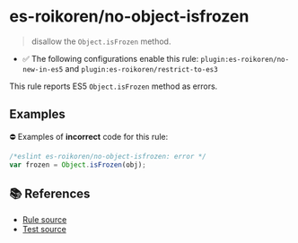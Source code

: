 # es-roikoren/no-object-isfrozen
> disallow the `Object.isFrozen` method.

- ✅ The following configurations enable this rule: `plugin:es-roikoren/no-new-in-es5` and `plugin:es-roikoren/restrict-to-es3`

This rule reports ES5 `Object.isFrozen` method as errors.

## Examples

⛔ Examples of **incorrect** code for this rule:

```js
/*eslint es-roikoren/no-object-isfrozen: error */
var frozen = Object.isFrozen(obj);
```

## 📚 References

- [Rule source](https://github.com/roikoren755/eslint-plugin-es/blob/v0.0.3/src/rules/no-object-isfrozen.ts)
- [Test source](https://github.com/roikoren755/eslint-plugin-es/blob/v0.0.3/tests/src/rules/no-object-isfrozen.ts)
